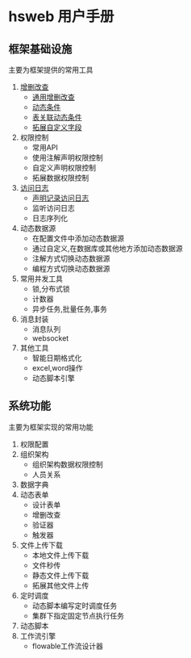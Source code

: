 # hsweb 用户手册

## 框架基础设施
主要为框架提供的常用工具
1. [增删改查](crud)
    * [通用增删改查](crud#通用增删改查)
    * [动态条件](crud#动态条件)
    * [表关联动态条件](crud#表关联)
    * [拓展自定义字段](crud/custom-field.md)
2. 权限控制
    * 常用API
    * 使用注解声明权限控制
    * 自定义声明权限控制
    * 拓展数据权限控制
3. [访问日志](log)
    * [声明记录访问日志](log#声明记录访问日志)
    * 监听访问日志
    * 日志序列化
4. 动态数据源
    * 在配置文件中添加动态数据源
    * 通过自定义,在数据库或其他地方添加动态数据源
    * 注解方式切换动态数据源
    * 编程方式切换动态数据源
5. 常用并发工具
    * 锁,分布式锁
    * 计数器
    * 异步任务,批量任务,事务
6. 消息封装
    * 消息队列
    * websocket
7. 其他工具
    * 智能日期格式化
    * excel,word操作
    * 动态脚本引擎

## 系统功能
主要为框架实现的常用功能
1. 权限配置
2. 组织架构
    * 组织架构数据权限控制
    * 人员关系
3. 数据字典
4. 动态表单
   * 设计表单
   * 增删改查
   * 验证器
   * 触发器
5. 文件上传下载
    * 本地文件上传下载
    * 文件秒传
    * 静态文件上传下载
    * 拓展其他文件上传
6. 定时调度
    * 动态脚本编写定时调度任务
    * 集群下指定固定节点执行任务
7. 动态脚本
8. 工作流引擎
    * flowable工作流设计器
